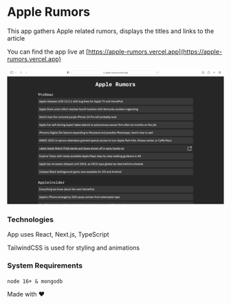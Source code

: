 # Apple Rumors

This app gathers Apple related rumors, displays the titles and links to the article

You can find the app live at [https://apple-rumors.vercel.app](https://apple-rumors.vercel.app)

![Project view](/assets/web_app.png)

### Technologies

App uses React, Next.js, TypeScript

TailwindCSS is used for styling and animations

### System Requirements

`node 16+ & mongodb`

Made with ❤️
